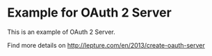 # Example for OAuth 2 Server

This is an example of OAuth 2 Server.

Find more details on <http://lepture.com/en/2013/create-oauth-server>
